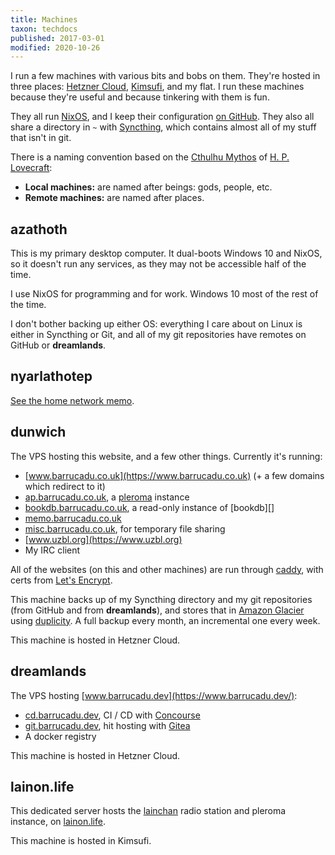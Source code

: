 ```yaml
---
title: Machines
taxon: techdocs
published: 2017-03-01
modified: 2020-10-26
---
```


I run a few machines with various bits and bobs on them.  They're
hosted in three places: [Hetzner Cloud][], [Kimsufi][], and my flat.
I run these machines because they're useful and because tinkering with
them is fun.

They all run [NixOS][], and I keep their configuration [on GitHub][].
They also all share a directory in `~` with [Syncthing][], which
contains almost all of my stuff that isn't in git.

There is a naming convention based on the [Cthulhu Mythos][] of
[H. P. Lovecraft][]:

- **Local machines:** are named after beings: gods, people, etc.
- **Remote machines:** are named after places.

[Hetzner Cloud]: https://www.hetzner.com/cloud
[Kimsufi]: https://www.kimsufi.com/us/en/index.xml
[NixOS]: https://nixos.org/
[on GitHub]: https://github.com/barrucadu/nixfiles
[Syncthing]: https://syncthing.net/
[Cthulhu Mythos]: https://en.wikipedia.org/wiki/Cthulhu_Mythos
[H. P. Lovecraft]: https://en.wikipedia.org/wiki/H._P._Lovecraft


azathoth
--------

This is my primary desktop computer.  It dual-boots Windows 10 and
NixOS, so it doesn't run any services, as they may not be accessible
half of the time.

I use NixOS for programming and for work.  Windows 10 most of the rest
of the time.

I don't bother backing up either OS: everything I care about on Linux
is either in Syncthing or Git, and all of my git repositories have
remotes on GitHub or **dreamlands**.


nyarlathotep
------------

[See the home network memo](home-network.html#nyarlathotep).


dunwich
-------

The VPS hosting this website, and a few other things.  Currently it's
running:

- [www.barrucadu.co.uk](https://www.barrucadu.co.uk) (+ a few domains which redirect to it)
- [ap.barrucadu.co.uk](https://ap.barrucadu.co.uk), a [pleroma][] instance
- [bookdb.barrucadu.co.uk](https://bookdb.barrucadu.co.uk), a read-only instance of [bookdb][]
- [memo.barrucadu.co.uk](https://memo.barrucadu.co.uk)
- [misc.barrucadu.co.uk](https://misc.barrucadu.co.uk), for temporary file sharing
- [www.uzbl.org](https://www.uzbl.org)
- My IRC client

All of the websites (on this and other machines) are run through
[caddy][], with certs from [Let's Encrypt][].

This machine backs up of my Syncthing directory and my git
repositories (from GitHub and from **dreamlands**), and stores that in
[Amazon Glacier][] using [duplicity][].  A full backup every month, an
incremental one every week.

This machine is hosted in Hetzner Cloud.

[pleroma]: https://pleroma.social/
[caddy]: https://caddyserver.com/
[Let's Encrypt]: https://letsencrypt.org/
[Amazon Glacier]: https://aws.amazon.com/glacier/
[duplicity]: http://duplicity.nongnu.org/


dreamlands
----------

The VPS hosting [www.barrucadu.dev](https://www.barrucadu.dev/):

- [cd.barrucadu.dev](https://cd.barrucadu.dev), CI / CD with [Concourse][]
- [git.barrucadu.dev](https://git.barrucadu.dev), hit hosting with [Gitea][]
- A docker registry

This machine is hosted in Hetzner Cloud.

[Concourse]: https://concourse-ci.org/
[Gitea]: https://gitea.io/en-us/


lainon.life
-----------

This dedicated server hosts the [lainchan][] radio station and pleroma
instance, on [lainon.life](https://lainon.life).

This machine is hosted in Kimsufi.

[lainchan]: https://lainchan.org/
